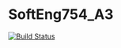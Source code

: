 # SoftEng754_A3

[![Build Status](https://travis-ci.com/SzeMTan/SoftEng754_A3.svg?branch=master)](https://travis-ci.com/SzeMTan/SoftEng754_A3)